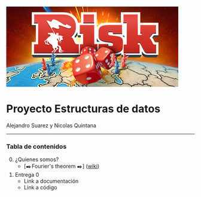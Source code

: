 ![Banner](images/header.jpg)

# Proyecto Estructuras de datos
Alejandro Suarez y Nicolas Quintana

----

### Tabla de contenidos
0. ¿Quienes somos?
    - [✒️ Fourier's theorem ✒️] ([wiki](https://github.com/suaracost/Just-Risk-It/wiki))
2. Entrega 0
    -  Link a documentación
    -  Link a código
